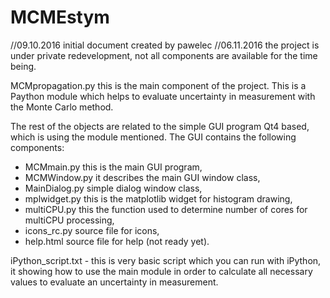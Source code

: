 # MCMEstym
//09.10.2016 initial document created by pawelec
//06.11.2016 the project is under private redevelopment, not all components are available for the time being. 

MCMpropagation.py this is the main component of the project. This is a Paython module which helps to evaluate uncertainty in measurement with the Monte Carlo method.

The rest of the objects are related to the simple GUI program Qt4 based, which is using the module mentioned. 
The GUI contains the following components:
- MCMmain.py this is the main GUI program,
- MCMWindow.py it describes the main GUI window class,
- MainDialog.py simple dialog window class,
- mplwidget.py this is the matplotlib widget for histogram drawing,
- multiCPU.py this the function used to determine number of cores for multiCPU processing,
- icons_rc.py source file for icons,
- help.html source file for help (not ready yet).

iPython_script.txt - this is very basic script which you can run with iPython, it showing how to use the main module in order to calculate all necessary values to evaluate an uncertainty in measurement.
